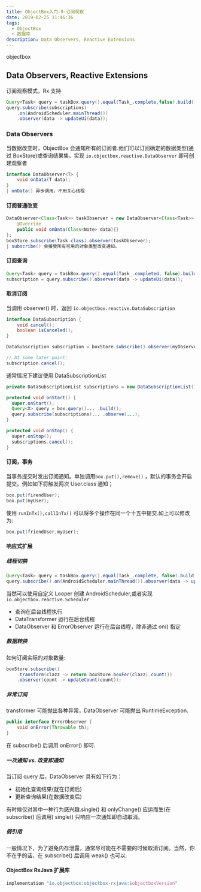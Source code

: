 ```yaml
---
title: ObjectBox入门-9-订阅观察
date: 2019-02-25 11:46:36
tags:
  - ObjectBox
  - 数据库
description: Data Observers, Reactive Extensions
---
```

objectbox

<!-- more -->
## Data Observers, Reactive Extensions

订阅观察模式，Rx 支持

```java
Query<Task> query = taskBox.query().equal(Task_.complete,false).build();
query.subscribe(subscriptions)
    .on(AndroidScheduler.mainThread())
    .observer(data -> updateUi(data));
```

### Data Observers

当数据改变时，ObjectBox 会通知所有的订阅者.他们可以订阅确定的数据类型(通过 BoxStore)或查询结果集。实现 `io.objectbox.reactive.DataObserver` 即可创建观察者

```java
interface DataObserver<T> {
    void onData(T data);
}
| onData() 异步调用，不用关心线程
```

#### 订阅普通改变

```java
DataObserver<Class<Task>> taskObserver = new DataObserver<Class<Task>>() {
    @Override
    public void onData(Class<Note> data){}
};
boxStore.subscribe(Task.class).observer(taskObserver);
| subscribe() 会接受所有可用的对象类型改变通知。
```

#### 订阅查询

```java
Query<Task> query = taskBox.query().equal(Task_.completed, false).build();
subscription = query.subscribe().observer(data -> updateUi(data));
```

#### 取消订阅

当调用 observer() 时，返回 `io.objectbox.reactive.DataSubscription`

```java
interface DataSubscription {
    void cancel();
    boolean isCanceled();
}
```

```java
DataSubscription subscription = boxStore.subscribe().observer(myObserver);

// At some later point:
subscription.cancel();
```

通常情况下建议使用 DataSubscriptionList

```java
private DataSubscriptionList subscriptions = new DataSubscriptionList();

protected void onStart() {
  super.onStart();
  Query<X> query = box.query()... .build();
  query.subscribe(subscriptions)... .observe(...);
}

protected void onStop() {
  super.onStop();
  subscriptions.cancel();
}
```

#### 订阅，事务

当事务提交时发出订阅通知。单独调用`box.put(),remove()` ，默认的事务会开启提交。例如如下将触发两次 User.class 通知；

```java
box.put(firendUser);
box.put(myUser);
```

使用 `runInTx(),callInTx()` 可以将多个操作在同一个十五中提交.如上可以修改为:

```java
box.put(friendUser,myUser);
```

#### 响应式扩展

##### 线程切换

```java
Query<Task> query = taskBox.query().equal(Task_.complete, false).build();
query.subscribe().on(AndroidScheduler.mainThread()).observer(data -> updateUi(data));
```

当然可以使用自定义 Looper 创建 AndroidScheduler,或者实现 `io.objectbox.reactive.Scheduler`

- 查询在后台线程执行
- DataTransformer 运行在后台线程
- DataObserver 和 ErrorObserver 运行在后台线程，除非通过 on() 指定

##### 数据转换

如何订阅实际的对象数量:

```java
boxStore.subscribe()
    .transform(clazz -> return boxStore.boxFor(clazz).count())
    .observer(count -> updateCount(count));
```

##### 异常订阅

transformer 可能抛出各种异常，DataObserver 可能抛出 RuntimeException.

```java
public interface ErrorObserver {
    void onError(Throwable th);
}
```

在 subscribe() 后调用 onError() 即可.

##### 一次通知 vs. 改变即通知

当订阅 query 后，DataObserver 具有如下行为：

- 初始化查询结果(就在订阅后)
- 更新查询结果(在数据改变后)

有时候仅对其中一种行为感兴趣.single() 和 onlyChange() 应运而生(在 subscribe() 后调用)
single() 只响应一次通知即自动取消。

##### 弱引用

一般情况下，为了避免内存泄露，通常尽可能在不需要的时候取消订阅。当然，你不在乎的话，在 subscribe() 后调用 weak() 也可以.

#### ObjectBox RxJava 扩展库

```groovy
implementation "io.objectbox:objectbox-rxjava:$objectboxVersion"
```
